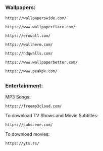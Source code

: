 ##
### Wallpapers: 
```
https://wallpaperswide.com/
```
```
https://www.wallpaperflare.com/
```
```
https://erowall.com/
```
```
https://wallhere.com/
```
```
https://hdqwalls.com/
```
```
https://www.wallpaperbetter.com/
```
```
https://www.peakpx.com/
```
##
### Entertainment: 
MP3 Songs:
```
https://freemp3cloud.com/
```
To download TV Shows and Movie Subtitles:
```
https://subscene.com/
```
To download movies:
```
https://yts.rs/
```
##

